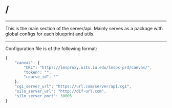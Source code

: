 # /
-----

This is the main section of the server/api. Mainly serves as a package with global configs for each blueprint and utils. 

----

Configuration file is of the following format:

```javascript
{
    "canvas": {
        "URL": "https://lmsproxy.uits.iu.edu/lmspx-prd/canvas/",
        "token": "",
        "course_id": ""
    },
    "cgi_server_url": "https://url.com/server/api.cgi",
    "silo_server_url": "http://dif-url.com",
    "silo_server_port": 30005
}
```